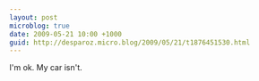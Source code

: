 ```yaml
---
layout: post
microblog: true
date: 2009-05-21 10:00 +1000
guid: http://desparoz.micro.blog/2009/05/21/t1876451530.html
---
```

I'm ok. My car isn't.
